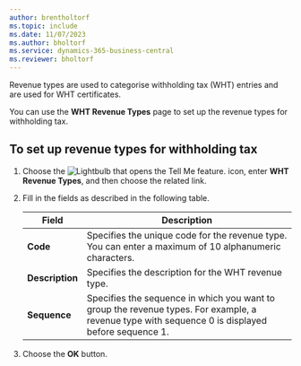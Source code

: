 ```yaml
---
author: brentholtorf
ms.topic: include
ms.date: 11/07/2023
ms.author: bholtorf
ms.service: dynamics-365-business-central
ms.reviewer: bholtorf
---
```

Revenue types are used to categorise withholding tax (WHT) entries and are used for WHT certificates.  

You can use the **WHT Revenue Types** page to set up the revenue types for withholding tax.  

## <a name="to-set-up-revenue-types-for-withholding-tax"></a>To set up revenue types for withholding tax

1. Choose the ![Lightbulb that opens the Tell Me feature.](../../../media/ui-search/search_small.png "Tell me what you want to do") icon, enter **WHT Revenue Types**, and then choose the related link.  
2. Fill in the fields as described in the following table.  

    |Field|Description|  
    |---------------------------------|---------------------------------------|  
    |**Code**|Specifies the unique code for the revenue type. You can enter a maximum of 10 alphanumeric characters.|  
    |**Description**|Specifies the description for the WHT revenue type.|  
    |**Sequence**|Specifies the sequence in which you want to group the revenue types. For example, a revenue type with sequence 0 is displayed before sequence 1.|  

3. Choose the **OK** button.  
